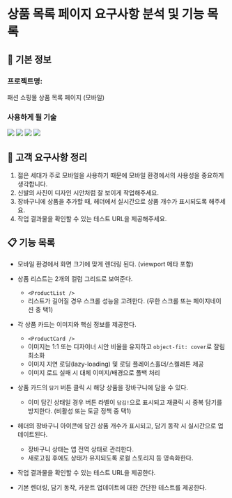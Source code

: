 # 상품 목록 페이지 요구사항 분석 및 기능 목록

## 📌 기본 정보

### 프로젝트명:

패션 쇼핑몰 상품 목록 페이지 (모바일)

### 사용하게 될 기술

<img src="https://img.shields.io/badge/react-61DAFB?style=for-the-badge&logo=react&logoColor=white">
<img src="https://img.shields.io/badge/vite-646CFF?style=for-the-badge&logo=vite&logoColor=white">
<img src="https://img.shields.io/badge/typescript-3178C6?style=for-the-badge&logo=typescript&logoColor=white">
<img src="https://img.shields.io/badge/tailwindcss-06B6D4?style=for-the-badge&logo=tailwindcss&logoColor=white">

## 📝 고객 요구사항 정리

1. 젊은 세대가 주로 모바일을 사용하기 때문에 모바일 환경에서의 사용성을 중요하게 생각합니다.
2. 신발의 사진이 디자인 시안처럼 잘 보이게 작업해주세요.
3. 장바구니에 상품을 추가할 때, 헤더에서 실시간으로 상품 개수가 표시되도록 해주세요.
4. 작업 결과물을 확인할 수 있는 테스트 URL을 제공해주세요.

## 📋 기능 목록

- 모바일 환경에서 화면 크기에 맞게 렌더링 된다. (viewport 메타 포함)

- 상품 리스트는 2개의 컬럼 그리드로 보여준다.

  - `<ProductList />`
  - 리스트가 길어질 경우 스크롤 성능을 고려한다. (무한 스크롤 또는 페이지네이션 중 택1)

- 각 상품 카드는 이미지와 핵심 정보를 제공한다.

  - `<ProductCard />`
  - 이미지는 1:1 또는 디자이너 시안 비율을 유지하고 `object-fit: cover`로 잘림 최소화
  - 이미지 지연 로딩(lazy-loading) 및 로딩 플레이스홀더/스켈레톤 제공
  - 이미지 로드 실패 시 대체 이미지/배경으로 폴백 처리

- 상품 카드의 `담기` 버튼 클릭 시 해당 상품을 장바구니에 담을 수 있다.
  - 이미 담긴 상태일 경우 버튼 라벨이 `담김!`으로 표시되고 재클릭 시 중복 담기를 방지한다. (비활성 또는 토글 정책 중 택1)
- 헤더의 장바구니 아이콘에 담긴 상품 개수가 표시되고, 담기 동작 시 실시간으로 업데이트된다.

  - 장바구니 상태는 앱 전역 상태로 관리한다.
  - 새로고침 후에도 상태가 유지되도록 로컬 스토리지 등 영속화한다.

- 작업 결과물을 확인할 수 있는 테스트 URL을 제공한다.
- 기본 렌더링, 담기 동작, 카운트 업데이트에 대한 간단한 테스트를 제공한다.
